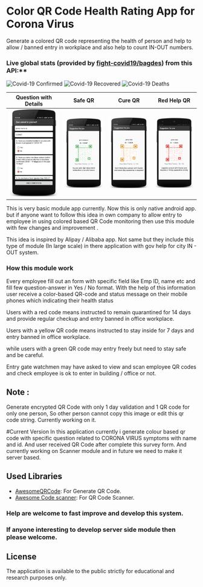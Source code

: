 # Color QR Code Health Rating App for Corona Virus
Generate a colored QR code representing the health of person and help to allow / banned entry in workplace and also help to count IN-OUT numbers. 

### Live global stats (provided by [fight-covid19/bagdes](https://github.com/fight-covid19/bagdes)) from this API:**

![Covid-19 Confirmed](https://covid19-badges.herokuapp.com/confirmed/latest?long=true)
![Covid-19 Recovered](https://covid19-badges.herokuapp.com/recovered/latest?long=true)
![Covid-19 Deaths](https://covid19-badges.herokuapp.com/deaths/latest?long=true)

Question with Details |  Safe QR |  Cure QR |  Red Help QR
:-------------------------:|:-------------------------:|:-------------------------:|:-------------------------:
![image](https://github.com/GovindaPaliwal/coronavirus-Color-QR-Code-Health-Rating-App/blob/master/screens/questions.png)  |  ![image](https://github.com/GovindaPaliwal/coronavirus-Color-QR-Code-Health-Rating-App/blob/master/screens/safeqr.png) |  ![image](https://github.com/GovindaPaliwal/coronavirus-Color-QR-Code-Health-Rating-App/blob/master/screens/cureqr.png) |  ![image](https://github.com/GovindaPaliwal/coronavirus-Color-QR-Code-Health-Rating-App/blob/master/screens/redqr.png)


This is very basic module app currently. Now this is only native android app. but if anyone want to follow this idea in own company to allow entry to employee in using colored based QR Code monitoring then use this module with few changes and improvement . 

This idea is inspired by Alipay / Alibaba app. Not same but they include this type of module (In large scale) in there application with gov help for city IN - OUT system.

### How this module work 

Every employee fill out an form with specific field like Emp ID, name etc and fill few question-answer in Yes / No format. With the help of this information user receive a color-based QR-code and status message on their mobile phones which indicating their health status

Users with a red code means instructed to remain quarantined for 14 days and provide regular checkup and entry banned in office workplace.

Users with a yellow QR code means instructed to stay inside for 7 days and entry banned in office workplace.

while users with a green QR code may entry freely but need to stay safe and be careful.

Entry gate watchmen may have asked to view and scan employee QR codes and check employee is ok to enter in building / office or not.

## Note : 
Generate encrypted QR Code with only 1 day validation and 1 QR code for only one person, So other person cannot copy this image or edit this qr code string. Currently working on it.

#Current Version 
In this application currently i generate colour based qr code with specific question related to CORONA VIRUS symptoms with name and id. And user received QR Code after complete this survey form.
And currently working on Scanner module and in future we need to make it server based.

## Used Libraries
* [AwesomeQRCode](https://github.com/SumiMakito/AwesomeQRCode): For Generate QR Code.
* [Awesome Code scanner](https://github.com/GovindaPaliwal/AwesomeCodeScanner): For QR Code Scanner.

### Help are welcome to fast improve and develop this system.
 
### If anyone interesting to develop server side module then please welcome. 

## License

The application is available to the public strictly for educational and research purposes only.
